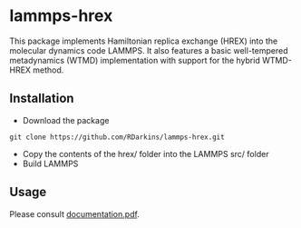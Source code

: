# lammps-hrex
This package implements Hamiltonian replica exchange (HREX) into the molecular dynamics code LAMMPS. It also features a basic well-tempered metadynamics (WTMD) implementation with support for the hybrid WTMD-HREX method.

## Installation

* Download the package

```
git clone https://github.com/RDarkins/lammps-hrex.git
```

* Copy the contents of the hrex/ folder into the LAMMPS src/ folder
* Build LAMMPS

## Usage

Please consult [documentation.pdf](documentation.pdf).
